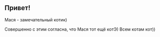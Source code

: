 ## Привет!

Мася - замечательный котик)

Совершенно с этим согласна, что Мася тот ещё котЭ) Всем котам кот))
